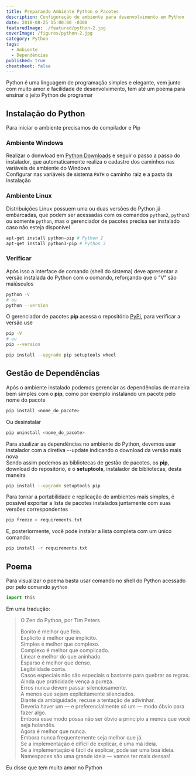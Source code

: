 ```yaml
---
title: Preparando Ambiente Python e Pacotes
description: Configuração de ambiente para desenvolvimento em Python
date: 2018-08-25 15:00:00 -0300
featuredImage: ./featured/python-2.jpg
coverImage: /figures/python-2.jpg
category: Python
tags:
  - Ambiente
  - Dependências
published: true
cheatsheet: false
---
```


Python é uma linguagem de programação simples e elegante, vem junto com muito amor e facilidade de desenvolvimento, tem até um poema para ensinar o jeito Python de programar

## Instalação do Python

Para iniciar o ambiente precisamos do compilador e Pip

### Ambiente Windows

Realizar o donwload em [Python Downloads](https://www.python.org/downloads/) e seguir o passo a passo do instalador, que automaticamente realiza o cadastro dos caminhos nas variáveis de ambiente do Windows  
Configurar nas variáveis de sistema `PATH` o caminho raiz e a pasta da instalação

### Ambiente Linux

Distribuições Linux possuem uma ou duas versões do Python já embarcadas, que podem ser acessadas com os comandos `python2`, `python3` ou somente `python`, mas o gerenciador de pacotes precisa ser instalado caso não esteja disponível

```bash
apt-get install python-pip # Python 2
apt-get install python3-pip # Python 3
```

### Verificar

Após isso a interface de comando (shell do sistema) deve apresentar a versão instalada do Python com o comando, reforçando que o "V" são maiúsculos

```bash
python -V
# ou
python --version
```

O gerenciador de pacotes **pip** acessa o repositório [PyPi](https://pypi.org/), para verificar a versão use

```bash
pip -V
# ou
pip --version
```

```bash
pip install --upgrade pip setuptools wheel
```

## Gestão de Dependências

Após o ambiente instalado podemos gerenciar as dependências de maneira bem simples com o **pip**, como por exemplo instalando um pacote pelo nome do pacote

```bash
pip install <nome_do_pacote>
```

Ou desinstalar

```bash
pip uninstall <nome_do_pacote>
```

Para atualizar as dependências no ambiente do Python, devemos usar instalador com a diretiva --update indicando o download da versão mais nova  
Sendo assim podemos as bibliotecas de gestão de pacotes, os **pip**, download do repositório, e o **setuptools**, instalador de bibliotecas, desta maneira

```bash
pip install --upgrade setuptools pip
```

Para tornar a portabilidade e replicação de ambientes mais simples, é possível exportar a lista de pacotes instalados juntamente com suas versões correspondentes

```bash
pip freeze > requirements.txt
```

E, posteriormente, você pode instalar a lista completa com um único comando:

```bash
pip install -r requirements.txt
```

## Poema

Para visualizar o poema basta usar comando no shell do Python acessado por pelo comando `python`

```python
import this
```

Em uma tradução:

> O Zen do Python, por Tim Peters
>
> Bonito é melhor que feio.  
> Explícito é melhor que implícito.  
> Simples é melhor que complexo.  
> Complexo é melhor que complicado.  
> Linear é melhor do que aninhado.  
> Esparso é melhor que denso.  
> Legibilidade conta.  
> Casos especiais não são especiais o bastante para quebrar as regras.  
> Ainda que praticidade vença a pureza.  
> Erros nunca devem passar silenciosamente.  
> A menos que sejam explicitamente silenciados.  
> Diante da ambiguidade, recuse a tentação de adivinhar.  
> Deveria haver um — e preferencialmente só um — modo óbvio para fazer algo.  
> Embora esse modo possa não ser óbvio a princípio a menos que você seja holandês.  
> Agora é melhor que nunca.  
> Embora nunca frequentemente seja melhor que já.  
> Se a implementação é difícil de explicar, é uma má ideia.  
> Se a implementação é fácil de explicar, pode ser uma boa ideia.  
> Namespaces são uma grande ideia — vamos ter mais dessas!

Eu disse que tem muito amor no Python
